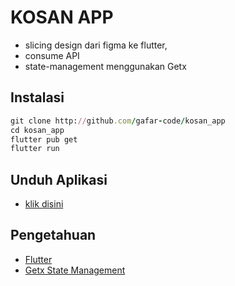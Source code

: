 
# KOSAN APP
- slicing design dari figma ke flutter,
- consume API
- state-management menggunakan Getx

## Instalasi
```ruby
git clone http://github.com/gafar-code/kosan_app
cd kosan_app
flutter pub get
flutter run
```
## Unduh Aplikasi 
- [klik disini](https://github.com/gafar-code/kosan_app/releases/download/alpha/app-release.apk)

## Pengetahuan

 - [Flutter](https://flutter.dev)
 - [Getx State Management](https://https://pub.dev/packages/get)

